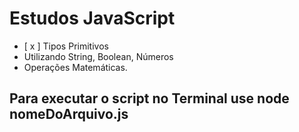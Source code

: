 # Estudos JavaScript
- [ x ] Tipos Primitivos
- Utilizando String, Boolean, Números
- Operações Matemáticas. 

## Para executar o script no Terminal use node nomeDoArquivo.js
